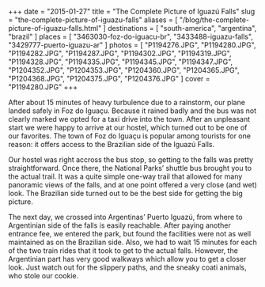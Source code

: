 +++
date    = "2015-01-27"
title   = "The Complete Picture of Iguazú Falls"
slug    = "the-complete-picture-of-iguazu-falls"
aliases = [ "/blog/the-complete-picture-of-iguazu-falls.html" ]
destinations = [ "south-america", "argentina", "brazil" ]
places  = [ "3463030-foz-do-iguacu-br", "3433488-iguazu-falls", "3429777-puerto-iguazu-ar" ]
photos  = [
  "P1194276.JPG", "P1194280.JPG", "P1194282.JPG", "P1194287.JPG", "P1194302.JPG",
  "P1194319.JPG", "P1194328.JPG", "P1194335.JPG", "P1194345.JPG", "P1194347.JPG",
  "P1204352.JPG", "P1204353.JPG", "P1204360.JPG", "P1204365.JPG", "P1204368.JPG",
  "P1204375.JPG", "P1204376.JPG"
]
cover = "P1194280.JPG"
+++

After about 15 minutes of heavy turbulence due to a rainstorm, our plane landed safely in Foz do Iguaçu. Because it rained badly and the bus was not clearly marked we opted for a taxi drive into the town. After an unpleasant start we were happy to arrive at our hostel, which turned out to be one of our favorites. The town of Foz do Iguaçu is popular among tourists for one reason: it offers access to the Brazilian side of the Iguazú Falls.
<!--more-->
Our hostel was right accross the bus stop, so getting to the falls was pretty straightforward. Once there, the National Parks’ shuttle bus brought you to the actual trail. It was a quite simple one-way trail that allowed for many panoramic views of the falls, and at one point offered a very close (and wet) look. The Brazilian side turned out to be the best side for getting the big picture.

The next day, we crossed into Argentinas’ Puerto Iguazú, from where to Argentinian side of the falls is easily reachable. After paying another entrance fee, we entered the park, but found the facilities were not as well maintained as on the Brazilian side. Also, we had to wait 15 minutes for each of the two train rides that it took to get to the actual falls. However, the Argentinian part has very good walkways which allow you to get a closer look. Just watch out for the slippery paths, and the sneaky coati animals, who stole our cookie.